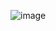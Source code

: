 ![image](https://user-images.githubusercontent.com/18173917/204944498-472f3f70-5e33-4f42-bb74-6a4ae348ab64.png)

